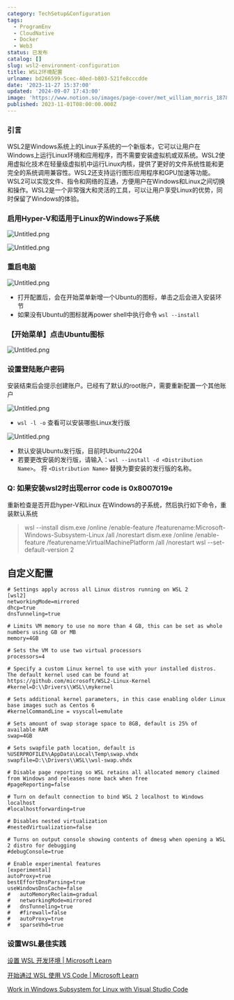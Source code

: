 ```yaml
---
category: TechSetup&Configuration
tags:
  - ProgramEnv
  - CloudNative
  - Docker
  - Web3
status: 已发布
catalog: []
slug: wsl2-environment-configuration
title: WSL2环境配置
urlname: bd266599-5cec-40ed-b803-521fe8cccdde
date: '2023-11-27 15:37:00'
updated: '2024-09-07 17:43:00'
image: 'https://www.notion.so/images/page-cover/met_william_morris_1878.jpg'
published: 2023-11-01T08:00:00.000Z
---
```


### 引言


WSL2是Windows系统上的Linux子系统的一个新版本，它可以让用户在Windows上运行Linux环境和应用程序，而不需要安装虚拟机或双系统。WSL2使用虚拟化技术在轻量级虚拟机中运行Linux内核，提供了更好的文件系统性能和更完全的系统调用兼容性。WSL2还支持运行图形应用程序和GPU加速等功能。WSL2可以实现文件、指令和网络的互通，方便用户在Windows和Linux之间切换和操作。WSL2是一个非常强大和灵活的工具，可以让用户享受Linux的优势，同时保留了Windows的体验。


### 启用Hyper-V和适用于Linux的Windows子系统


![Untitled.png](https://prod-files-secure.s3.us-west-2.amazonaws.com/5d24fe63-e567-4804-86f9-9fdc62e13082/62efe4d1-37d6-4606-a7b8-34dcd63ff38a/Untitled.png?X-Amz-Algorithm=AWS4-HMAC-SHA256&X-Amz-Content-Sha256=UNSIGNED-PAYLOAD&X-Amz-Credential=ASIAZI2LB466XC2ETC2Y%2F20250328%2Fus-west-2%2Fs3%2Faws4_request&X-Amz-Date=20250328T213426Z&X-Amz-Expires=3600&X-Amz-Security-Token=IQoJb3JpZ2luX2VjEP7%2F%2F%2F%2F%2F%2F%2F%2F%2F%2FwEaCXVzLXdlc3QtMiJHMEUCIHpwWBJ2FrPDR6I91WwDwyKdYzfTaBujhoEQcaQQjlh7AiEAnwSDwMaF66SRtn4%2B9hxSB%2FauEeWhEIMpHj%2FqpLwnQMIq%2FwMIZhAAGgw2Mzc0MjMxODM4MDUiDH6P5OELd3tKQqNZByrcAzjNyKWDWB4FVmKtUqwSk%2Bx0b5b%2BEvvHm2KfsyJ7Nl5qdKwA3I0OZZOGf8Kc8tn9v0MRWnSqF%2B9oV0M8aJC34TIObsCLaralgHPINPc3fwyYuXBT1%2FodZjaj%2FB67qrvUgfomRYUULU9w9kOcdIZLdg3R%2FYWr0Yvts7QNUlTU4LIJeHlnqjK1LKWpHgK3WIved39%2BUDmY08Vrj88ldVNROY79dD%2BUZOFWqXNVWJVxXuqBMJHbLY763kC6KtpZyQJ9pGW0%2BjIPH%2FZDXew1Zj5daGliZ9eYTlcqL8gIRYFBiQrlxT2JOvGL%2FsU932lqi%2BmapeyHm7Rlv0Mu9cgzic05gBy%2B81i%2Fep1jYgwOn2YGw9wiO57Km7%2FZfoMFR6MCpkSc48BWTDAH1gQdEdCifQ%2FvjPheNtOdKFxEwICW9rsegfYmcgBgH10toMsqI9gMLNEQULrmdSGndV%2FziERlD9zvpzsUCZkSLR82ZjC6%2F%2F11pyuVZv4meUOt5LN3iNvxuRvlNsGHQ0GGsS8QwOaDP8RGel0BKutAAYz4UCOsjIkQ%2Bc4UmyQPb9wdyD5j92rjmqTgGmUHbQHTRcs%2Fh5IzcCqclqHYX8RdNJaN8iUBO55eVgl2EUCxwl2DCHKZmPUcMLKonL8GOqUB6Qdm4kKZRpl0dx%2FWJLj0zT8fLlPzaWJbsRPFyDuQ69jngRRz9%2BDBGzewCYwSjkdWnxp6FeEJF1LrS1dKXa6tD91ZsscqYHu9217Os6jJnhcAyMawQ3sf%2FBVLGzReDqenL3%2BqrUk7mRGIVBTPRFESJDDIqgHgLsdFTR4KI7JVCK37NA5W5tGcctHwFnCwa7c83D0RtxmZrrtBFFt6pZ4VIy3Z2vVX&X-Amz-Signature=a2adf282933d8edbb1fae26c2d1453364658203d6882703d053ed2cb64972067&X-Amz-SignedHeaders=host&x-id=GetObject)


![Untitled.png](https://prod-files-secure.s3.us-west-2.amazonaws.com/5d24fe63-e567-4804-86f9-9fdc62e13082/74866fe6-9ce5-4055-94c5-4900f6f5ff8b/Untitled.png?X-Amz-Algorithm=AWS4-HMAC-SHA256&X-Amz-Content-Sha256=UNSIGNED-PAYLOAD&X-Amz-Credential=ASIAZI2LB466XC2ETC2Y%2F20250328%2Fus-west-2%2Fs3%2Faws4_request&X-Amz-Date=20250328T213426Z&X-Amz-Expires=3600&X-Amz-Security-Token=IQoJb3JpZ2luX2VjEP7%2F%2F%2F%2F%2F%2F%2F%2F%2F%2FwEaCXVzLXdlc3QtMiJHMEUCIHpwWBJ2FrPDR6I91WwDwyKdYzfTaBujhoEQcaQQjlh7AiEAnwSDwMaF66SRtn4%2B9hxSB%2FauEeWhEIMpHj%2FqpLwnQMIq%2FwMIZhAAGgw2Mzc0MjMxODM4MDUiDH6P5OELd3tKQqNZByrcAzjNyKWDWB4FVmKtUqwSk%2Bx0b5b%2BEvvHm2KfsyJ7Nl5qdKwA3I0OZZOGf8Kc8tn9v0MRWnSqF%2B9oV0M8aJC34TIObsCLaralgHPINPc3fwyYuXBT1%2FodZjaj%2FB67qrvUgfomRYUULU9w9kOcdIZLdg3R%2FYWr0Yvts7QNUlTU4LIJeHlnqjK1LKWpHgK3WIved39%2BUDmY08Vrj88ldVNROY79dD%2BUZOFWqXNVWJVxXuqBMJHbLY763kC6KtpZyQJ9pGW0%2BjIPH%2FZDXew1Zj5daGliZ9eYTlcqL8gIRYFBiQrlxT2JOvGL%2FsU932lqi%2BmapeyHm7Rlv0Mu9cgzic05gBy%2B81i%2Fep1jYgwOn2YGw9wiO57Km7%2FZfoMFR6MCpkSc48BWTDAH1gQdEdCifQ%2FvjPheNtOdKFxEwICW9rsegfYmcgBgH10toMsqI9gMLNEQULrmdSGndV%2FziERlD9zvpzsUCZkSLR82ZjC6%2F%2F11pyuVZv4meUOt5LN3iNvxuRvlNsGHQ0GGsS8QwOaDP8RGel0BKutAAYz4UCOsjIkQ%2Bc4UmyQPb9wdyD5j92rjmqTgGmUHbQHTRcs%2Fh5IzcCqclqHYX8RdNJaN8iUBO55eVgl2EUCxwl2DCHKZmPUcMLKonL8GOqUB6Qdm4kKZRpl0dx%2FWJLj0zT8fLlPzaWJbsRPFyDuQ69jngRRz9%2BDBGzewCYwSjkdWnxp6FeEJF1LrS1dKXa6tD91ZsscqYHu9217Os6jJnhcAyMawQ3sf%2FBVLGzReDqenL3%2BqrUk7mRGIVBTPRFESJDDIqgHgLsdFTR4KI7JVCK37NA5W5tGcctHwFnCwa7c83D0RtxmZrrtBFFt6pZ4VIy3Z2vVX&X-Amz-Signature=814951074c475661e71fe6bc281e42aee8a5850dec3f328fd5b710d571cda4de&X-Amz-SignedHeaders=host&x-id=GetObject)


### 重启电脑


![Untitled.png](https://prod-files-secure.s3.us-west-2.amazonaws.com/5d24fe63-e567-4804-86f9-9fdc62e13082/ed8ca255-2fda-4c1b-9b1a-f1896300e8e7/Untitled.png?X-Amz-Algorithm=AWS4-HMAC-SHA256&X-Amz-Content-Sha256=UNSIGNED-PAYLOAD&X-Amz-Credential=ASIAZI2LB466XC2ETC2Y%2F20250328%2Fus-west-2%2Fs3%2Faws4_request&X-Amz-Date=20250328T213426Z&X-Amz-Expires=3600&X-Amz-Security-Token=IQoJb3JpZ2luX2VjEP7%2F%2F%2F%2F%2F%2F%2F%2F%2F%2FwEaCXVzLXdlc3QtMiJHMEUCIHpwWBJ2FrPDR6I91WwDwyKdYzfTaBujhoEQcaQQjlh7AiEAnwSDwMaF66SRtn4%2B9hxSB%2FauEeWhEIMpHj%2FqpLwnQMIq%2FwMIZhAAGgw2Mzc0MjMxODM4MDUiDH6P5OELd3tKQqNZByrcAzjNyKWDWB4FVmKtUqwSk%2Bx0b5b%2BEvvHm2KfsyJ7Nl5qdKwA3I0OZZOGf8Kc8tn9v0MRWnSqF%2B9oV0M8aJC34TIObsCLaralgHPINPc3fwyYuXBT1%2FodZjaj%2FB67qrvUgfomRYUULU9w9kOcdIZLdg3R%2FYWr0Yvts7QNUlTU4LIJeHlnqjK1LKWpHgK3WIved39%2BUDmY08Vrj88ldVNROY79dD%2BUZOFWqXNVWJVxXuqBMJHbLY763kC6KtpZyQJ9pGW0%2BjIPH%2FZDXew1Zj5daGliZ9eYTlcqL8gIRYFBiQrlxT2JOvGL%2FsU932lqi%2BmapeyHm7Rlv0Mu9cgzic05gBy%2B81i%2Fep1jYgwOn2YGw9wiO57Km7%2FZfoMFR6MCpkSc48BWTDAH1gQdEdCifQ%2FvjPheNtOdKFxEwICW9rsegfYmcgBgH10toMsqI9gMLNEQULrmdSGndV%2FziERlD9zvpzsUCZkSLR82ZjC6%2F%2F11pyuVZv4meUOt5LN3iNvxuRvlNsGHQ0GGsS8QwOaDP8RGel0BKutAAYz4UCOsjIkQ%2Bc4UmyQPb9wdyD5j92rjmqTgGmUHbQHTRcs%2Fh5IzcCqclqHYX8RdNJaN8iUBO55eVgl2EUCxwl2DCHKZmPUcMLKonL8GOqUB6Qdm4kKZRpl0dx%2FWJLj0zT8fLlPzaWJbsRPFyDuQ69jngRRz9%2BDBGzewCYwSjkdWnxp6FeEJF1LrS1dKXa6tD91ZsscqYHu9217Os6jJnhcAyMawQ3sf%2FBVLGzReDqenL3%2BqrUk7mRGIVBTPRFESJDDIqgHgLsdFTR4KI7JVCK37NA5W5tGcctHwFnCwa7c83D0RtxmZrrtBFFt6pZ4VIy3Z2vVX&X-Amz-Signature=415dcc428b77bd07164e0f59f69e9ef8a9e2562d380168f108d3327f004279fa&X-Amz-SignedHeaders=host&x-id=GetObject)

- 打开配置后，会在开始菜单新增一个Ubuntu的图标，单击之后会进入安装环节
- 如果没有Ubuntu的图标就再power shell中执行命令 `wsl --install`

### 【开始菜单】点击Ubuntu图标


![Untitled.png](https://prod-files-secure.s3.us-west-2.amazonaws.com/5d24fe63-e567-4804-86f9-9fdc62e13082/d7415a12-f453-43fe-a604-a208d85638a3/Untitled.png?X-Amz-Algorithm=AWS4-HMAC-SHA256&X-Amz-Content-Sha256=UNSIGNED-PAYLOAD&X-Amz-Credential=ASIAZI2LB466XC2ETC2Y%2F20250328%2Fus-west-2%2Fs3%2Faws4_request&X-Amz-Date=20250328T213426Z&X-Amz-Expires=3600&X-Amz-Security-Token=IQoJb3JpZ2luX2VjEP7%2F%2F%2F%2F%2F%2F%2F%2F%2F%2FwEaCXVzLXdlc3QtMiJHMEUCIHpwWBJ2FrPDR6I91WwDwyKdYzfTaBujhoEQcaQQjlh7AiEAnwSDwMaF66SRtn4%2B9hxSB%2FauEeWhEIMpHj%2FqpLwnQMIq%2FwMIZhAAGgw2Mzc0MjMxODM4MDUiDH6P5OELd3tKQqNZByrcAzjNyKWDWB4FVmKtUqwSk%2Bx0b5b%2BEvvHm2KfsyJ7Nl5qdKwA3I0OZZOGf8Kc8tn9v0MRWnSqF%2B9oV0M8aJC34TIObsCLaralgHPINPc3fwyYuXBT1%2FodZjaj%2FB67qrvUgfomRYUULU9w9kOcdIZLdg3R%2FYWr0Yvts7QNUlTU4LIJeHlnqjK1LKWpHgK3WIved39%2BUDmY08Vrj88ldVNROY79dD%2BUZOFWqXNVWJVxXuqBMJHbLY763kC6KtpZyQJ9pGW0%2BjIPH%2FZDXew1Zj5daGliZ9eYTlcqL8gIRYFBiQrlxT2JOvGL%2FsU932lqi%2BmapeyHm7Rlv0Mu9cgzic05gBy%2B81i%2Fep1jYgwOn2YGw9wiO57Km7%2FZfoMFR6MCpkSc48BWTDAH1gQdEdCifQ%2FvjPheNtOdKFxEwICW9rsegfYmcgBgH10toMsqI9gMLNEQULrmdSGndV%2FziERlD9zvpzsUCZkSLR82ZjC6%2F%2F11pyuVZv4meUOt5LN3iNvxuRvlNsGHQ0GGsS8QwOaDP8RGel0BKutAAYz4UCOsjIkQ%2Bc4UmyQPb9wdyD5j92rjmqTgGmUHbQHTRcs%2Fh5IzcCqclqHYX8RdNJaN8iUBO55eVgl2EUCxwl2DCHKZmPUcMLKonL8GOqUB6Qdm4kKZRpl0dx%2FWJLj0zT8fLlPzaWJbsRPFyDuQ69jngRRz9%2BDBGzewCYwSjkdWnxp6FeEJF1LrS1dKXa6tD91ZsscqYHu9217Os6jJnhcAyMawQ3sf%2FBVLGzReDqenL3%2BqrUk7mRGIVBTPRFESJDDIqgHgLsdFTR4KI7JVCK37NA5W5tGcctHwFnCwa7c83D0RtxmZrrtBFFt6pZ4VIy3Z2vVX&X-Amz-Signature=f50f57c01fcef70604f9f1fbf36fec0007a4cb84923f7a16f080af6378031bb8&X-Amz-SignedHeaders=host&x-id=GetObject)


### 设置登陆账户密码


安装结束后会提示创建账户。已经有了默认的root账户，需要重新配置一个其他账户


![Untitled.png](https://prod-files-secure.s3.us-west-2.amazonaws.com/5d24fe63-e567-4804-86f9-9fdc62e13082/bb38a6ce-031e-4122-9787-de509d2240bf/Untitled.png?X-Amz-Algorithm=AWS4-HMAC-SHA256&X-Amz-Content-Sha256=UNSIGNED-PAYLOAD&X-Amz-Credential=ASIAZI2LB466XC2ETC2Y%2F20250328%2Fus-west-2%2Fs3%2Faws4_request&X-Amz-Date=20250328T213426Z&X-Amz-Expires=3600&X-Amz-Security-Token=IQoJb3JpZ2luX2VjEP7%2F%2F%2F%2F%2F%2F%2F%2F%2F%2FwEaCXVzLXdlc3QtMiJHMEUCIHpwWBJ2FrPDR6I91WwDwyKdYzfTaBujhoEQcaQQjlh7AiEAnwSDwMaF66SRtn4%2B9hxSB%2FauEeWhEIMpHj%2FqpLwnQMIq%2FwMIZhAAGgw2Mzc0MjMxODM4MDUiDH6P5OELd3tKQqNZByrcAzjNyKWDWB4FVmKtUqwSk%2Bx0b5b%2BEvvHm2KfsyJ7Nl5qdKwA3I0OZZOGf8Kc8tn9v0MRWnSqF%2B9oV0M8aJC34TIObsCLaralgHPINPc3fwyYuXBT1%2FodZjaj%2FB67qrvUgfomRYUULU9w9kOcdIZLdg3R%2FYWr0Yvts7QNUlTU4LIJeHlnqjK1LKWpHgK3WIved39%2BUDmY08Vrj88ldVNROY79dD%2BUZOFWqXNVWJVxXuqBMJHbLY763kC6KtpZyQJ9pGW0%2BjIPH%2FZDXew1Zj5daGliZ9eYTlcqL8gIRYFBiQrlxT2JOvGL%2FsU932lqi%2BmapeyHm7Rlv0Mu9cgzic05gBy%2B81i%2Fep1jYgwOn2YGw9wiO57Km7%2FZfoMFR6MCpkSc48BWTDAH1gQdEdCifQ%2FvjPheNtOdKFxEwICW9rsegfYmcgBgH10toMsqI9gMLNEQULrmdSGndV%2FziERlD9zvpzsUCZkSLR82ZjC6%2F%2F11pyuVZv4meUOt5LN3iNvxuRvlNsGHQ0GGsS8QwOaDP8RGel0BKutAAYz4UCOsjIkQ%2Bc4UmyQPb9wdyD5j92rjmqTgGmUHbQHTRcs%2Fh5IzcCqclqHYX8RdNJaN8iUBO55eVgl2EUCxwl2DCHKZmPUcMLKonL8GOqUB6Qdm4kKZRpl0dx%2FWJLj0zT8fLlPzaWJbsRPFyDuQ69jngRRz9%2BDBGzewCYwSjkdWnxp6FeEJF1LrS1dKXa6tD91ZsscqYHu9217Os6jJnhcAyMawQ3sf%2FBVLGzReDqenL3%2BqrUk7mRGIVBTPRFESJDDIqgHgLsdFTR4KI7JVCK37NA5W5tGcctHwFnCwa7c83D0RtxmZrrtBFFt6pZ4VIy3Z2vVX&X-Amz-Signature=c9149c4c4be5e3c26f80ea4c2b5ed9742abd602dcec766dc417bef40db209b71&X-Amz-SignedHeaders=host&x-id=GetObject)

- `wsl -l -o` 查看可以安装哪些Linux发行版

![Untitled.png](https://prod-files-secure.s3.us-west-2.amazonaws.com/5d24fe63-e567-4804-86f9-9fdc62e13082/4b4e5e2f-4e13-4651-8884-559a62c38137/Untitled.png?X-Amz-Algorithm=AWS4-HMAC-SHA256&X-Amz-Content-Sha256=UNSIGNED-PAYLOAD&X-Amz-Credential=ASIAZI2LB466XC2ETC2Y%2F20250328%2Fus-west-2%2Fs3%2Faws4_request&X-Amz-Date=20250328T213426Z&X-Amz-Expires=3600&X-Amz-Security-Token=IQoJb3JpZ2luX2VjEP7%2F%2F%2F%2F%2F%2F%2F%2F%2F%2FwEaCXVzLXdlc3QtMiJHMEUCIHpwWBJ2FrPDR6I91WwDwyKdYzfTaBujhoEQcaQQjlh7AiEAnwSDwMaF66SRtn4%2B9hxSB%2FauEeWhEIMpHj%2FqpLwnQMIq%2FwMIZhAAGgw2Mzc0MjMxODM4MDUiDH6P5OELd3tKQqNZByrcAzjNyKWDWB4FVmKtUqwSk%2Bx0b5b%2BEvvHm2KfsyJ7Nl5qdKwA3I0OZZOGf8Kc8tn9v0MRWnSqF%2B9oV0M8aJC34TIObsCLaralgHPINPc3fwyYuXBT1%2FodZjaj%2FB67qrvUgfomRYUULU9w9kOcdIZLdg3R%2FYWr0Yvts7QNUlTU4LIJeHlnqjK1LKWpHgK3WIved39%2BUDmY08Vrj88ldVNROY79dD%2BUZOFWqXNVWJVxXuqBMJHbLY763kC6KtpZyQJ9pGW0%2BjIPH%2FZDXew1Zj5daGliZ9eYTlcqL8gIRYFBiQrlxT2JOvGL%2FsU932lqi%2BmapeyHm7Rlv0Mu9cgzic05gBy%2B81i%2Fep1jYgwOn2YGw9wiO57Km7%2FZfoMFR6MCpkSc48BWTDAH1gQdEdCifQ%2FvjPheNtOdKFxEwICW9rsegfYmcgBgH10toMsqI9gMLNEQULrmdSGndV%2FziERlD9zvpzsUCZkSLR82ZjC6%2F%2F11pyuVZv4meUOt5LN3iNvxuRvlNsGHQ0GGsS8QwOaDP8RGel0BKutAAYz4UCOsjIkQ%2Bc4UmyQPb9wdyD5j92rjmqTgGmUHbQHTRcs%2Fh5IzcCqclqHYX8RdNJaN8iUBO55eVgl2EUCxwl2DCHKZmPUcMLKonL8GOqUB6Qdm4kKZRpl0dx%2FWJLj0zT8fLlPzaWJbsRPFyDuQ69jngRRz9%2BDBGzewCYwSjkdWnxp6FeEJF1LrS1dKXa6tD91ZsscqYHu9217Os6jJnhcAyMawQ3sf%2FBVLGzReDqenL3%2BqrUk7mRGIVBTPRFESJDDIqgHgLsdFTR4KI7JVCK37NA5W5tGcctHwFnCwa7c83D0RtxmZrrtBFFt6pZ4VIy3Z2vVX&X-Amz-Signature=3e026d0d02cbbc194099fcd9c56644b33e2a9d85595d20a8597780ceb4180dd9&X-Amz-SignedHeaders=host&x-id=GetObject)

- 默认安装Ubuntu发行版，目前时Ubuntu2204
- 若要更改安装的发行版，请输入：`wsl --install -d <Distribution Name>`。 将 `<Distribution Name>` 替换为要安装的发行版的名称。

### Q: 如果安装wsl2时出现error code is 0x8007019e


重新检查是否开启hyper-V和Linux 在Windows的子系统，然后执行如下命令，重装默认系统

> wsl --install
> dism.exe /online /enable-feature /featurename:Microsoft-Windows-Subsystem-Linux /all /norestart
> dism.exe /online /enable-feature /featurename:VirtualMachinePlatform /all /norestart
> wsl --set-default-version 2

## 自定义配置


```shell
# Settings apply across all Linux distros running on WSL 2
[wsl2]
networkingMode=mirrored
dhcp=true
dnsTunneling=true

# Limits VM memory to use no more than 4 GB, this can be set as whole numbers using GB or MB
memory=4GB 

# Sets the VM to use two virtual processors
processors=4

# Specify a custom Linux kernel to use with your installed distros. The default kernel used can be found at https://github.com/microsoft/WSL2-Linux-Kernel
#kernel=D:\\Drivers\\WSL\\mykernel

# Sets additional kernel parameters, in this case enabling older Linux base images such as Centos 6
#kernelCommandLine = vsyscall=emulate

# Sets amount of swap storage space to 8GB, default is 25% of available RAM
swap=4GB

# Sets swapfile path location, default is %USERPROFILE%\AppData\Local\Temp\swap.vhdx
swapfile=D:\\Drivers\\WSL\\wsl-swap.vhdx

# Disable page reporting so WSL retains all allocated memory claimed from Windows and releases none back when free
#pageReporting=false

# Turn on default connection to bind WSL 2 localhost to Windows localhost
#localhostforwarding=true

# Disables nested virtualization
#nestedVirtualization=false

# Turns on output console showing contents of dmesg when opening a WSL 2 distro for debugging
#debugConsole=true

# Enable experimental features
[experimental]
autoProxy=true
bestEffortDnsParsing=true
useWindowsDnsCache=false
#   autoMemoryReclaim=gradual
#   networkingMode=mirrored
#   dnsTunneling=true
#   #firewall=false
#   autoProxy=true
#   sparseVhd=true
```


### 设置WSL最佳实践


[设置 WSL 开发环境 | Microsoft Learn](https://learn.microsoft.com/zh-cn/windows/wsl/setup/environment#set-up-your-linux-username-and-password)


[开始通过 WSL 使用 VS Code | Microsoft Learn](https://learn.microsoft.com/zh-cn/windows/wsl/tutorials/wsl-vscode)


[Work in Windows Subsystem for Linux with Visual Studio Code](https://code.visualstudio.com/docs/remote/wsl-tutorial)

